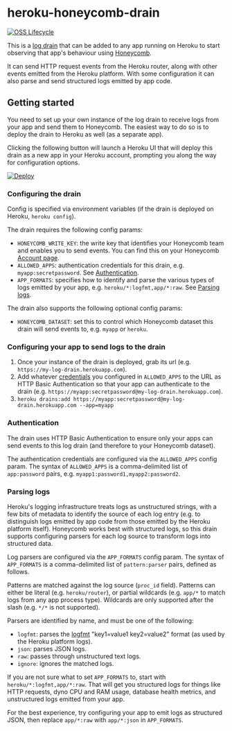 # heroku-honeycomb-drain

[![OSS Lifecycle](https://img.shields.io/osslifecycle/honeycombio/heroku-honeycomb-drain)](https://github.com/honeycombio/home/blob/main/honeycomb-oss-lifecycle-and-practices.md)

This is a [log drain](https://devcenter.heroku.com/articles/log-drains) that can be added to any app running on Heroku to start observing that app's behaviour using [Honeycomb](https://honeycomb.io/).

It can send HTTP request events from the Heroku router, along with other events emitted from the Heroku platform. With some configuration it can also parse and send structured logs emitted by app code.

## Getting started

You need to set up your own instance of the log drain to receive logs from your app and send them to Honeycomb. The easiest way to do so is to deploy the drain to Heroku as well (as a separate app).

Clicking the following button will launch a Heroku UI that will deploy this drain as a new app in your Heroku account, prompting you along the way for configuration options.

[![Deploy](https://www.herokucdn.com/deploy/button.svg)](https://heroku.com/deploy?template=https://github.com/dreid/heroku-honeycomb-drain)

### Configuring the drain

Config is specified via environment variables (if the drain is deployed on Heroku, `heroku config`).

The drain requires the following config params:

 * `HONEYCOMB_WRITE_KEY`: the write key that identifies your Honeycomb team and enables you to send events. You can find this on your Honeycomb [Account page](https://ui.honeycomb.io/account).
 * `ALLOWED_APPS`: authentication credentials for this drain, e.g. `myapp:secretpassword`. See [Authentication](#authentication).
 * `APP_FORMATS`: specifies how to identify and parse the various types of logs emitted by your app, e.g. `heroku/*:logfmt,app/*:raw`. See [Parsing logs](#parsing-logs).

The drain also supports the following optional config params:

 * `HONEYCOMB_DATASET`: set this to control which Honeycomb dataset this drain will send events to, e.g. `myapp` or `heroku`.

### Configuring your app to send logs to the drain

1. Once your instance of the drain is deployed, grab its url (e.g. `https://my-log-drain.herokuapp.com`).
2. Add whatever [credentials](#authentication) you configured in `ALLOWED_APPS` to the URL as HTTP Basic Authentication so that your app can authenticate to the drain (e.g. `https://myapp:secretpassword@my-log-drain.herokuapp.com`).
3. `heroku drains:add https://myapp:secretpassword@my-log-drain.herokuapp.com --app=myapp`

### Authentication

The drain uses HTTP Basic Authentication to ensure only your apps can send events to this log drain (and therefore to your Honeycomb dataset).

The authentication credentials are configured via the `ALLOWED_APPS` config param. The syntax of `ALLOWED_APPS` is a comma-delimited list of `app:password` pairs, e.g. `myapp1:password1,myapp2:password2`.

### Parsing logs

Heroku's logging infrastructure treats logs as unstructured strings, with a few bits of metadata to identify the source of each log entry (e.g. to distinguish logs emitted by app code from those emitted by the Heroku platform itself). Honeycomb works best with structured logs, so this drain supports configuring parsers for each log source to transform logs into structured data.

Log parsers are configured via the `APP_FORMATS` config param. The syntax of `APP_FORMATS` is a comma-delimited list of `pattern:parser` pairs, defined as follows.

Patterns are matched against the log source (`proc_id` field). Patterns can either be literal (e.g. `heroku/router`), or partial wildcards (e.g. `app/*` to match logs from any app process type). Wildcards are only supported after the slash (e.g. `*/*` is not supported).

Parsers are identified by name, and must be one of the following:

 * `logfmt`: parses the [logfmt](https://brandur.org/logfmt) "key1=value1 key2=value2" format (as used by the Heroku platform logs).
 * `json`: parses JSON logs.
 * `raw`: passes through unstructured text logs.
 * `ignore`: ignores the matched logs.

If you are not sure what to set `APP_FORMATS` to, start with `heroku/*:logfmt,app/*:raw`. That will get you structured logs for things like HTTP requests, dyno CPU and RAM usage, database health metrics, and unstructured logs emitted from your app.

For the best experience, try configuring your app to emit logs as structured JSON, then replace `app/*:raw` with `app/*:json` in `APP_FORMATS`.
